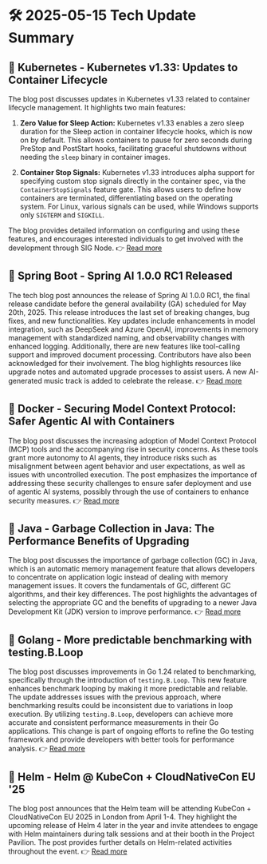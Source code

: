 # 🛠️ 2025-05-15 Tech Update Summary

## 🔹 Kubernetes - Kubernetes v1.33: Updates to Container Lifecycle
The blog post discusses updates in Kubernetes v1.33 related to container lifecycle management. It highlights two main features:

1. **Zero Value for Sleep Action:** Kubernetes v1.33 enables a zero sleep duration for the Sleep action in container lifecycle hooks, which is now on by default. This allows containers to pause for zero seconds during PreStop and PostStart hooks, facilitating graceful shutdowns without needing the `sleep` binary in container images.

2. **Container Stop Signals:** Kubernetes v1.33 introduces alpha support for specifying custom stop signals directly in the container spec, via the `ContainerStopSignals` feature gate. This allows users to define how containers are terminated, differentiating based on the operating system. For Linux, various signals can be used, while Windows supports only `SIGTERM` and `SIGKILL`.

The blog provides detailed information on configuring and using these features, and encourages interested individuals to get involved with the development through SIG Node.
👉 [Read more](https://kubernetes.io/blog/2025/05/14/kubernetes-v1-33-updates-to-container-lifecycle/)

## 🔹 Spring Boot - Spring AI 1.0.0 RC1 Released
The tech blog post announces the release of Spring AI 1.0.0 RC1, the final release candidate before the general availability (GA) scheduled for May 20th, 2025. This release introduces the last set of breaking changes, bug fixes, and new functionalities. Key updates include enhancements in model integration, such as DeepSeek and Azure OpenAI, improvements in memory management with standardized naming, and observability changes with enhanced logging. Additionally, there are new features like tool-calling support and improved document processing. Contributors have also been acknowledged for their involvement. The blog highlights resources like upgrade notes and automated upgrade processes to assist users. A new AI-generated music track is added to celebrate the release.
👉 [Read more](https://spring.io/blog/2025/05/13/spring-ai-1-0-0-RC1-released)

## 🔹 Docker - Securing Model Context Protocol: Safer Agentic AI with Containers
The blog post discusses the increasing adoption of Model Context Protocol (MCP) tools and the accompanying rise in security concerns. As these tools grant more autonomy to AI agents, they introduce risks such as misalignment between agent behavior and user expectations, as well as issues with uncontrolled execution. The post emphasizes the importance of addressing these security challenges to ensure safer deployment and use of agentic AI systems, possibly through the use of containers to enhance security measures.
👉 [Read more](https://www.docker.com/blog/whats-next-for-mcp-security/)

## 🔹 Java - Garbage Collection in Java: The Performance Benefits of Upgrading
The blog post discusses the importance of garbage collection (GC) in Java, which is an automatic memory management feature that allows developers to concentrate on application logic instead of dealing with memory management issues. It covers the fundamentals of GC, different GC algorithms, and their key differences. The post highlights the advantages of selecting the appropriate GC and the benefits of upgrading to a newer Java Development Kit (JDK) version to improve performance.
👉 [Read more](https://inside.java/2025/05/14/javaone-garbage-collection/)

## 🔹 Golang - More predictable benchmarking with testing.B.Loop
The blog post discusses improvements in Go 1.24 related to benchmarking, specifically through the introduction of `testing.B.Loop`. This new feature enhances benchmark looping by making it more predictable and reliable. The update addresses issues with the previous approach, where benchmarking results could be inconsistent due to variations in loop execution. By utilizing `testing.B.Loop`, developers can achieve more accurate and consistent performance measurements in their Go applications. This change is part of ongoing efforts to refine the Go testing framework and provide developers with better tools for performance analysis.
👉 [Read more](https://go.dev/blog/testing-b-loop)

## 🔹 Helm - Helm @ KubeCon + CloudNativeCon EU '25
The blog post announces that the Helm team will be attending KubeCon + CloudNativeCon EU 2025 in London from April 1-4. They highlight the upcoming release of Helm 4 later in the year and invite attendees to engage with Helm maintainers during talk sessions and at their booth in the Project Pavilion. The post provides further details on Helm-related activities throughout the event.
👉 [Read more](https://helm.sh/blog/helm-at-kubecon-eu-25/)

